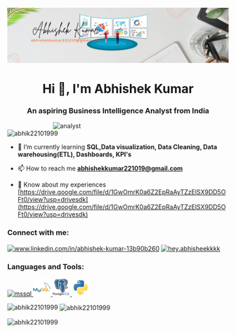 ![logo](https://github.com/Abhik22101999/Abhik22101999/blob/main/1733932337280.jpeg)


<h1 align="center">Hi 👋, I'm Abhishek Kumar</h1>
<h3 align="center">An aspiring Business Intelligence Analyst from India</h3>

<img align="right" alt="analyst" width="400" src=https://static.wixstatic.com/media/f8eb0c_a6ce680ecff943df817679a09a99adb9~mv2.gif>

<p align="left"> <img src="https://komarev.com/ghpvc/?username=abhik22101999&label=Profile%20views&color=0e75b6&style=flat" alt="abhik22101999" /> </p>


- 🌱 I’m currently learning **SQL,Data visualization, Data Cleaning, Data warehousing(ETL), Dashboards, KPI's**

- 📫 How to reach me **abhishekkumar221019@gmail.com**

- 📄 Know about my experiences [https://drive.google.com/file/d/1GwOmrK0a6Z2EpRaAyTZzElSX9DD5OFt0/view?usp=drivesdk](https://drive.google.com/file/d/1GwOmrK0a6Z2EpRaAyTZzElSX9DD5OFt0/view?usp=drivesdk)

<h3 align="left">Connect with me:</h3>
<p align="left">
<a href="-abhishek-kumar-" target="blank"><img align="center" src="https://raw.githubusercontent.com/rahuldkjain/github-profile-readme-generator/master/src/images/icons/Social/linked-in-alt.svg" alt="www.linkedin.com/in/abhishek-kumar-13b90b260" height="30" width="40" /></a>
<a href="https://instagram.com/hey.abhisheekkkk" target="blank"><img align="center" src="https://raw.githubusercontent.com/rahuldkjain/github-profile-readme-generator/master/src/images/icons/Social/instagram.svg" alt="hey.abhisheekkkk" height="30" width="40" /></a>
</p>

<h3 align="left">Languages and Tools:</h3>
<p align="left"> <a href="https://www.microsoft.com/en-us/sql-server" target="_blank" rel="noreferrer"> <img src="https://www.svgrepo.com/show/303229/microsoft-sql-server-logo.svg" alt="mssql" width="40" height="40"/> </a> <a href="https://www.mysql.com/" target="_blank" rel="noreferrer"> <img src="https://raw.githubusercontent.com/devicons/devicon/master/icons/mysql/mysql-original-wordmark.svg" alt="mysql" width="40" height="40"/> </a> <a href="https://www.postgresql.org" target="_blank" rel="noreferrer"> <img src="https://raw.githubusercontent.com/devicons/devicon/master/icons/postgresql/postgresql-original-wordmark.svg" alt="postgresql" width="40" height="40"/> </a> <a href="https://www.python.org" target="_blank" rel="noreferrer"> <img src="https://raw.githubusercontent.com/devicons/devicon/master/icons/python/python-original.svg" alt="python" width="40" height="40"/> </a> </p>

<p><img align="left" src="https://github-readme-stats.vercel.app/api/top-langs?username=abhik22101999&show_icons=true&locale=en&layout=compact" alt="abhik22101999" /></p>

<p>&nbsp;<img align="center" src="https://github-readme-stats.vercel.app/api?username=abhik22101999&show_icons=true&locale=en" alt="abhik22101999" /></p>

<p><img align="center" src="https://github-readme-streak-stats.herokuapp.com/?user=abhik22101999&" alt="abhik22101999" /></p>
